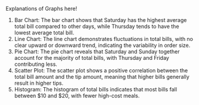 Explanations of Graphs here!
1. Bar Chart: The bar chart shows that Saturday has the highest average total bill compared to other days, while Thursday tends to have the lowest average total bill.
2. Line Chart: The line chart demonstrates fluctuations in total bills, with no clear upward or downward trend, indicating the variability in order size.
3. Pie Chart: The pie chart reveals that Saturday and Sunday together account for the majority of total bills, with Thursday and Friday contributing less.
4. Scatter Plot: The scatter plot shows a positive correlation between the total bill amount and the tip amount, meaning that higher bills generally result in higher tips.
5. Histogram: The histogram of total bills indicates that most bills fall between $10 and $20, with fewer high-cost meals.
